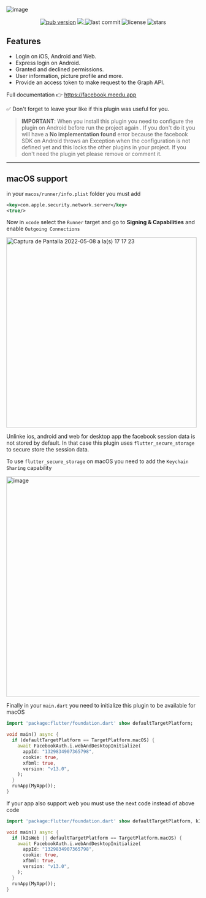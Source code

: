 ![image](https://user-images.githubusercontent.com/15864336/101827170-f5ce3180-3afd-11eb-9a60-5933a15f337b.png)

<p align="center">
  <a href="https://pub.dev/packages/flutter_facebook_auth"><img alt="pub version" src="https://img.shields.io/pub/v/flutter_facebook_auth?color=%2300b0ff&label=flutter_facebook_auth&style=flat-square"></a>
  <a href="https://codecov.io/gh/darwin-morocho/flutter-facebook-auth">
  <img src="https://codecov.io/gh/darwin-morocho/flutter-facebook-auth/branch/master/graph/badge.svg?token=XEXUNVP0UK"/>
  </a>
  <img alt="last commit" src="https://img.shields.io/github/last-commit/the-meedu-app/flutter-facebook-auth?color=%23ffa000&style=flat-square"/>
  <img alt="license" src="https://img.shields.io/github/license/the-meedu-app/flutter-facebook-auth?style=flat-square"/>
  <img alt="stars" src="https://img.shields.io/github/stars/the-meedu-app/flutter-facebook-auth?style=social"/>
</p>

## Features

- Login on iOS, Android and Web.
- Express login on Android.
- Granted and declined permissions.
- User information, picture profile and more.
- Provide an access token to make request to the Graph API.

Full documentation 👉 https://facebook.meedu.app

✅ Don't forget to leave your like if this plugin was useful for you.


> **IMPORTANT**: When you install this plugin you need to configure the plugin on Android before run the project again . If you don't do it you will have a **No implementation found** error because the facebook SDK on Android throws an Exception when the configuration is not defined yet and this locks the other plugins in your project. If you don't need the plugin yet please remove or comment it.


---
## macOS support

in your `macos/runner/info.plist` folder you must add
```xml
<key>com.apple.security.network.server</key>
<true/>
```

Now in `xcode` select the `Runner` target and go to **Signing & Capabilities** and enable 
`Outgoing Connections`

<img width="496" alt="Captura de Pantalla 2022-05-08 a la(s) 17 17 23" src="https://user-images.githubusercontent.com/15864336/167318086-b3812f19-0834-4291-acc8-694b890dfe7e.png">


Unlinke ios, android and web for desktop app the facebook session data is not stored by default. In that case this plugin uses `flutter_secure_storage` to
secure store the session data. 

To use `flutter_secure_storage` on macOS you need to add the `Keychain Sharing` capability

<img width="574" alt="image" src="https://user-images.githubusercontent.com/15864336/167318216-4bdd7e07-3105-444a-8a23-dfbe24b6c511.png">

Finally in your `main.dart` you need to initialize this plugin to be available for macOS

```dart
import 'package:flutter/foundation.dart' show defaultTargetPlatform;

void main() async {
  if (defaultTargetPlatform == TargetPlatform.macOS) {
    await FacebookAuth.i.webAndDesktopInitialize(
      appId: "1329834907365798",
      cookie: true,
      xfbml: true,
      version: "v13.0",
    );
  }
  runApp(MyApp());
}
```

If your app also support web you must use the next code instead of above code

```dart
import 'package:flutter/foundation.dart' show defaultTargetPlatform, kIsWeb;

void main() async {
  if (kIsWeb || defaultTargetPlatform == TargetPlatform.macOS) {
    await FacebookAuth.i.webAndDesktopInitialize(
      appId: "1329834907365798",
      cookie: true,
      xfbml: true,
      version: "v13.0",
    );
  }
  runApp(MyApp());
}
```